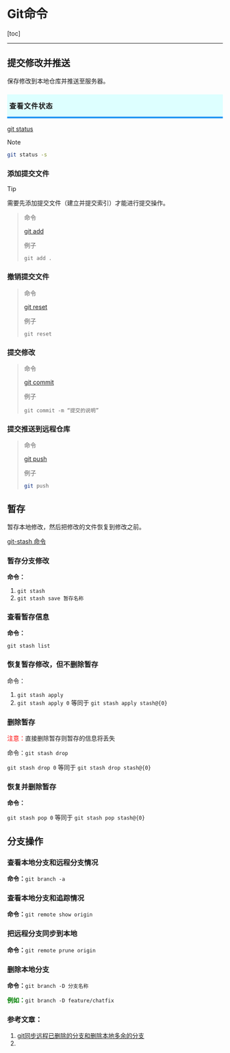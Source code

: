 # Git命令

[toc]

---

## 提交修改并推送

保存修改到本地仓库并推送至服务器。

<h3 style="border-bottom:4px solid #2196F3;background:#ddffff;padding:14px 14px 14px 5px;font-size:16px;letter-spacing:1px;">查看文件状态</h3>

[git status](https://git-scm.com/docs/git-status)

> [!NOTE]
>
> ```bash
> git status -s
> ```



### 添加提交文件

> [!TIP]
>
> 需要先添加提交文件（建立并提交索引）才能进行提交操作。

> 命令
>
> [git add](https://git-scm.com/docs/git-add)
>
> 例子
>
> `git add .`

### 撤销提交文件

> 命令
>
> [git reset](https://git-scm.com/docs/git-reset)
>
> 例子
>
> `git reset`

### 提交修改

> 命令
>
> [git commit](https://git-scm.com/docs/git-commit)
>
> 例子
>
> `git commit -m “提交的说明”`

### 提交推送到远程仓库

> 命令
>
> [git push](https://git-scm.com/docs/git-push)
>
> 例子
>
> ```bash
> git push
> ```



## 暂存

暂存本地修改，然后把修改的文件恢复到修改之前。

[git-stash 命令](https://git-scm.com/docs/git-stash)

### 暂存分支修改

**命令：**

1. `git stash`
2. `git stash save 暂存名称`

### 查看暂存信息

**命令：**

`git stash list`

### 恢复暂存修改，但不删除暂存

命令：

1. `git stash apply`
2. `git stash apply 0` 等同于 `git stash apply stash@{0}`

### 删除暂存

<span style="color:red;">注意：</span>直接删除暂存则暂存的信息将丢失

命令：`git stash drop`

`git stash drop 0` 等同于 `git stash drop stash@{0}`

### 恢复并删除暂存

**命令：**

`git stash pop 0` 等同于  `git stash pop stash@{0}`

## 分支操作

### 查看本地分支和远程分支情况

**命令：**`git branch -a`

### 查看本地分支和追踪情况

**命令：**`git remote show origin`

### 把远程分支同步到本地

**命令：**`git remote prune origin`

### 删除本地分支

**命令：**`git branch -D 分支名称`

<span style="color:green;font-weight:bold;">例如：</span>`git branch -D feature/chatfix`

### 参考文章：

1. [git同步远程已删除的分支和删除本地多余的分支](https://www.cnblogs.com/saysmy/p/9166331.html)
2. 












